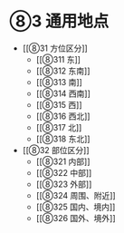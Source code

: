 # ⑧3 通用地点

- [[⑧31 方位区分]]
	- [[⑧311 东]]
	- [[⑧312 东南]]
	- [[⑧313 南]]
	- [[⑧314 西南]]
	- [[⑧315 西]]
	- [[⑧316 西北]]
	- [[⑧317 北]]
	- [[⑧318 东北]]
- [[⑧32 部位区分]]
	- [[⑧321 内部]]
	- [[⑧322 中部]]
	- [[⑧323 外部]]
	- [[⑧324 周围、附近]]
	- [[⑧325 国内、境内]]
	- [[⑧326 国外、境外]]
